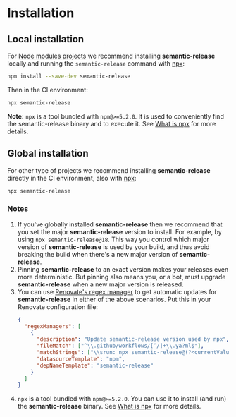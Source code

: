 # Installation

## Local installation

For [Node modules projects](https://docs.npmjs.com/getting-started/creating-node-modules) we recommend installing **semantic-release** locally and running the `semantic-release` command with [npx](https://www.npmjs.com/package/npx):

```bash
npm install --save-dev semantic-release
```

Then in the CI environment:

```bash
npx semantic-release
```

**Note:** `npx` is a tool bundled with `npm@>=5.2.0`. It is used to conveniently find the semantic-release binary and to execute it. See [What is npx](../support/FAQ.md#what-is-npx) for more details.

## Global installation

For other type of projects we recommend installing **semantic-release** directly in the CI environment, also with [npx](https://www.npmjs.com/package/npx):

```bash
npx semantic-release
```

### Notes

1. If you've globally installed **semantic-release** then we recommend that you set the major **semantic-release** version to install.
   For example, by using `npx semantic-release@18`.
   This way you control which major version of **semantic-release** is used by your build, and thus avoid breaking the build when there's a new major version of **semantic-release**.
2. Pinning **semantic-release** to an exact version makes your releases even more deterministic.
   But pinning also means you, or a bot, must upgrade **semantic-release** when a new major version is released.
3. You can use [Renovate's regex manager](https://docs.renovatebot.com/modules/manager/regex/) to get automatic updates for **semantic-release** in either of the above scenarios.
   Put this in your Renovate configuration file:
   ```json
   {
     "regexManagers": [
       {
         "description": "Update semantic-release version used by npx",
         "fileMatch": ["^\\.github/workflows/[^/]+\\.ya?ml$"],
         "matchStrings": ["\\srun: npx semantic-release@(?<currentValue>.*?)\\s"],
         "datasourceTemplate": "npm",
         "depNameTemplate": "semantic-release"
       }
     ]
   }
   ```
4. `npx` is a tool bundled with `npm@>=5.2.0`. You can use it to install (and run) the **semantic-release** binary.
   See [What is npx](../support/FAQ.md#what-is-npx) for more details.
